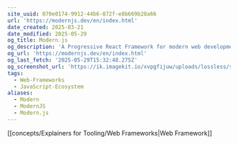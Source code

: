 ```yaml
---
site_uuid: 070e0174-9912-44b6-872f-e8b669b28a66
url: 'https://modernjs.dev/en/index.html'
date_created: 2025-03-21
date_modified: 2025-05-29
og_title: Modern.js
og_description: 'A Progressive React Framework for modern web development.'
og_url: 'https://modernjs.dev/en/index.html'
og_last_fetch: '2025-05-29T15:32:48.275Z'
og_screenshot_url: 'https://ik.imagekit.io/xvpgfijuw/uploads/lossless/screenshots/20250529_Modern.js_og_screenshot.jpeg'
tags:
  - Web-Frameworks
  - JavaScript-Ecosystem
aliases:
  - Modern
  - ModernJS
  - Modern.js
---
```


[[concepts/Explainers for Tooling/Web Frameworks|Web Framework]]